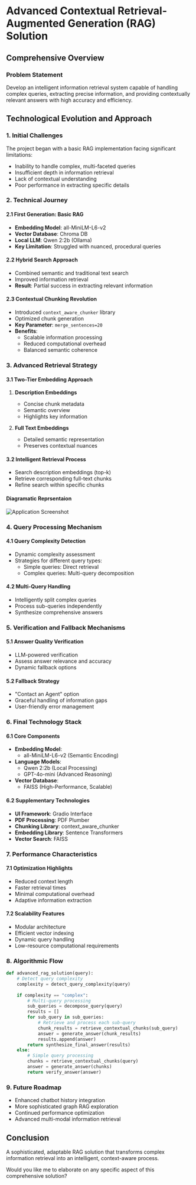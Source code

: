 # Advanced Contextual Retrieval-Augmented Generation (RAG) Solution

## Comprehensive Overview

### Problem Statement
Develop an intelligent information retrieval system capable of handling complex queries, extracting precise information, and providing contextually relevant answers with high accuracy and efficiency.

## Technological Evolution and Approach

### 1. Initial Challenges
The project began with a basic RAG implementation facing significant limitations:
- Inability to handle complex, multi-faceted queries
- Insufficient depth in information retrieval
- Lack of contextual understanding
- Poor performance in extracting specific details

### 2. Technical Journey

#### 2.1 First Generation: Basic RAG
- **Embedding Model**: all-MiniLM-L6-v2
- **Vector Database**: Chroma DB
- **Local LLM**: Qwen 2:2b (Ollama)
- **Key Limitation**: Struggled with nuanced, procedural queries

#### 2.2 Hybrid Search Approach
- Combined semantic and traditional text search
- Improved information retrieval
- **Result**: Partial success in extracting relevant information

#### 2.3 Contextual Chunking Revolution
- Introduced `context_aware_chunker` library
- Optimized chunk generation
- **Key Parameter**: `merge_sentences=20`
- **Benefits**:
  - Scalable information processing
  - Reduced computational overhead
  - Balanced semantic coherence

### 3. Advanced Retrieval Strategy

#### 3.1 Two-Tier Embedding Approach
1. **Description Embeddings**
   - Concise chunk metadata
   - Semantic overview
   - Highlights key information

2. **Full Text Embeddings**
   - Detailed semantic representation
   - Preserves contextual nuances

#### 3.2 Intelligent Retrieval Process
- Search description embeddings (top-k)
- Retrieve corresponding full-text chunks
- Refine search within specific chunks

#### Diagramatic Reprsentaion
![Application Screenshot](./tgest/image.jpg)
### 4. Query Processing Mechanism

#### 4.1 Query Complexity Detection
- Dynamic complexity assessment
- Strategies for different query types:
  - Simple queries: Direct retrieval
  - Complex queries: Multi-query decomposition

#### 4.2 Multi-Query Handling
- Intelligently split complex queries
- Process sub-queries independently
- Synthesize comprehensive answers

### 5. Verification and Fallback Mechanisms

#### 5.1 Answer Quality Verification
- LLM-powered verification
- Assess answer relevance and accuracy
- Dynamic fallback options

#### 5.2 Fallback Strategy
- "Contact an Agent" option
- Graceful handling of information gaps
- User-friendly error management

### 6. Final Technology Stack

#### 6.1 Core Components
- **Embedding Model**: 
  - all-MiniLM-L6-v2 (Semantic Encoding)
- **Language Models**:
  - Qwen 2:2b (Local Processing)
  - GPT-4o-mini (Advanced Reasoning)
- **Vector Database**: 
  - FAISS (High-Performance, Scalable)

#### 6.2 Supplementary Technologies
- **UI Framework**: Gradio Interface
- **PDF Processing**: PDF Plumber
- **Chunking Library**: context_aware_chunker
- **Embedding Library**: Sentence Transformers
- **Vector Search**: FAISS

### 7. Performance Characteristics

#### 7.1 Optimization Highlights
- Reduced context length
- Faster retrieval times
- Minimal computational overhead
- Adaptive information extraction

#### 7.2 Scalability Features
- Modular architecture
- Efficient vector indexing
- Dynamic query handling
- Low-resource computational requirements

### 8. Algorithmic Flow

```python
def advanced_rag_solution(query):
    # Detect query complexity
    complexity = detect_query_complexity(query)
    
    if complexity == "complex":
        # Multi-query processing
        sub_queries = decompose_query(query)
        results = []
        for sub_query in sub_queries:
            # Retrieve and process each sub-query
            chunk_results = retrieve_contextual_chunks(sub_query)
            answer = generate_answer(chunk_results)
            results.append(answer)
        return synthesize_final_answer(results)
    else:
        # Simple query processing
        chunks = retrieve_contextual_chunks(query)
        answer = generate_answer(chunks)
        return verify_answer(answer)
```

### 9. Future Roadmap
- Enhanced chatbot history integration
- More sophisticated graph RAG exploration
- Continued performance optimization
- Advanced multi-modal information retrieval

## Conclusion
A sophisticated, adaptable RAG solution that transforms complex information retrieval into an intelligent, context-aware process.

Would you like me to elaborate on any specific aspect of this comprehensive solution?
